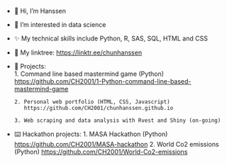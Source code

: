 - 👋 Hi, I’m Hanssen
- 👀 I’m interested in data science 
- ✨ My technical skills include Python, R, SAS, SQL, HTML and CSS
- 🌳 My linktree: https://linktr.ee/chunhanssen
- 🌱 Projects:  
      1. Command line based mastermind game (Python)  
         https://github.com/CH2001/1-Python-command-line-based-mastermind-game  
         
      2. Personal web portfolio (HTML, CSS, Javascript)  
         https://github.com/CH2001/chunhanssen.github.io  
         
      3. Web scraping and data analysis with Rvest and Shiny (on-going)  
   
- :keyboard: Hackathon projects: 
       1. MASA Hackathon (Python)
          https://github.com/CH2001/MASA-hackathon
       2. World Co2 emissions (Python)
          https://github.com/CH2001/World-Co2-emissions
